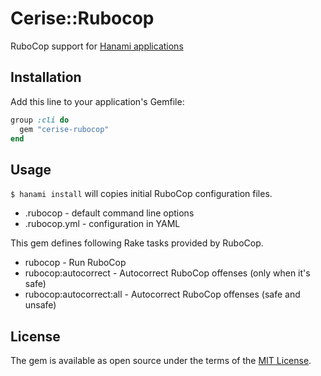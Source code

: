 # Cerise::Rubocop

RuboCop support for [Hanami applications](https://github.com/hanami/hanami)

## Installation

Add this line to your application's Gemfile:

```rb
group :cli do
  gem "cerise-rubocop"
end
```

## Usage

`$ hanami install` will copies initial RuboCop configuration files.

- .rubocop - default command line options
- .rubocop.yml - configuration in YAML

This gem defines following Rake tasks provided by RuboCop.

- rubocop - Run RuboCop
- rubocop:autocorrect - Autocorrect RuboCop offenses (only when it's safe)
- rubocop:autocorrect:all - Autocorrect RuboCop offenses (safe and unsafe)

## License

The gem is available as open source under the terms of the [MIT License](https://opensource.org/licenses/MIT).
